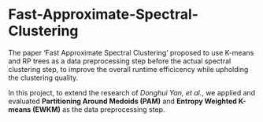 # Fast-Approximate-Spectral-Clustering
The paper ‘Fast Approximate Spectral Clustering’ proposed to use K-means and RP trees as a data preprocessing step before the actual spectral clustering step, to improve the overall runtime efficicency while upholding the clustering quality.

In this project, to extend the research of *Donghui Yan, et al.*, we applied and evaluated **Partitioning Around Medoids (PAM)** and **Entropy Weighted K-means (EWKM)** as the data preprocessing step.
